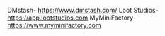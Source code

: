 DMstash- https://www.dmstash.com/
Loot Studios- https://app.lootstudios.com
MyMiniFactory- https://www.myminifactory.com

